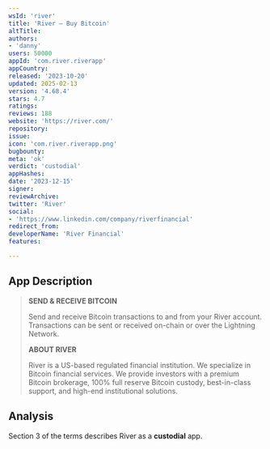 ```yaml
---
wsId: 'river'
title: 'River – Buy Bitcoin'
altTitle: 
authors:
- 'danny'
users: 50000
appId: 'com.river.riverapp'
appCountry: 
released: '2023-10-20'
updated: 2025-02-13
version: '4.68.4'
stars: 4.7
ratings: 
reviews: 188
website: 'https://river.com/'
repository: 
issue: 
icon: 'com.river.riverapp.png'
bugbounty: 
meta: 'ok'
verdict: 'custodial'
appHashes: 
date: '2023-12-15'
signer: 
reviewArchive: 
twitter: 'River'
social:
- 'https://www.linkedin.com/company/riverfinancial'
redirect_from: 
developerName: 'River Financial'
features: 

---
```


## App Description 

> **SEND & RECEIVE BITCOIN**
>
> Send and receive Bitcoin transactions to and from your River account. Transactions can be sent or received on-chain or over the Lightning Network.
> 
> **ABOUT RIVER**
>
> River is a US-based regulated financial institution. We specialize in Bitcoin financial services. We provide investors with a premium Bitcoin brokerage, 100% full reserve Bitcoin custody, best-in-class support, and high-end institutional solutions.

## Analysis 

Section 3 of the terms describes River as a **custodial** app.